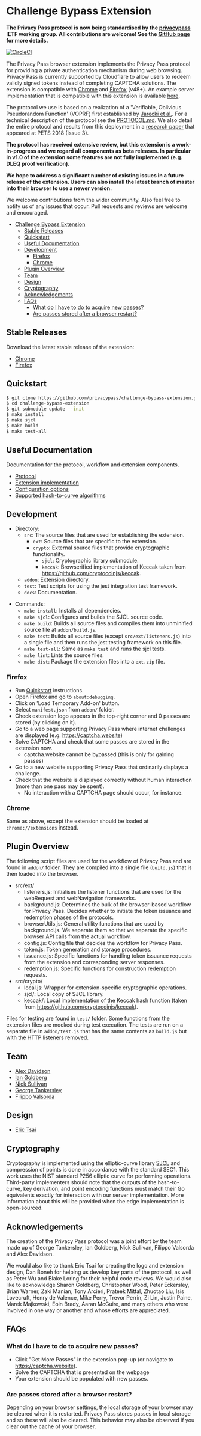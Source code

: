 # Challenge Bypass Extension

**The Privacy Pass protocol is now being standardised by the
[privacypass](https://datatracker.ietf.org/wg/privacypass/about/) IETF
working group. All contributions are welcome! See the [GitHub
page](https://github.com/ietf-wg-privacypass) for more details.**

[![CircleCI](https://circleci.com/gh/privacypass/challenge-bypass-extension.svg?style=svg)](https://circleci.com/gh/privacypass/challenge-bypass-extension)

The Privacy Pass browser extension implements the Privacy Pass protocol
for providing a private authentication mechanism during web browsing.
Privacy Pass is currently supported by Cloudflare to allow users to
redeem validly signed tokens instead of completing CAPTCHA solutions.
The extension is compatible with
[Chrome](https://chrome.google.com/webstore/detail/privacy-pass/ajhmfdgkijocedmfjonnpjfojldioehi)
and
[Firefox](https://addons.mozilla.org/en-US/firefox/addon/privacy-pass/)
(v48+). An example server implementation that is compatible with this
extension is available
[here](https://github.com/privacypass/challenge-bypass-server).

The protocol we use is based on a realization of a 'Verifiable,
Oblivious Pseudorandom Function' (VOPRF) first established by [Jarecki
et al.](https://eprint.iacr.org/2014/650.pdf). For a technical
description of the protocol see the [PROTOCOL.md](docs/PROTOCOL.md). We
also detail the entire protocol and results from this deployment in a
[research
paper](https://content.sciendo.com/view/journals/popets/2018/3/article-p164.xml)
that appeared at PETS 2018 (Issue 3).

__The protocol has received extensive review, but this extension is a
work-in-progress and we regard all components as beta releases. In
particular in v1.0 of the extension some features are not fully
implemented (e.g. DLEQ proof verification).__

__We hope to address a significant number of existing issues in a future
release of the extension. Users can also install the latest branch of
master into their browser to use a newer version.__

We welcome contributions from the wider community. Also feel free to
notify us of any issues that occur. Pull requests and reviews are
welcome and encouraged.

- [Challenge Bypass Extension](#challenge-bypass-extension)
  - [Stable Releases](#stable-releases)
  - [Quickstart](#quickstart)
  - [Useful Documentation](#useful-documentation)
  - [Development](#development)
    - [Firefox](#firefox)
    - [Chrome](#chrome)
  - [Plugin Overview](#plugin-overview)
  - [Team](#team)
  - [Design](#design)
  - [Cryptography](#cryptography)
  - [Acknowledgements](#acknowledgements)
  - [FAQs](#faqs)
    - [What do I have to do to acquire new passes?](#what-do-i-have-to-do-to-acquire-new-passes)
    - [Are passes stored after a browser restart?](#are-passes-stored-after-a-browser-restart)

## Stable Releases

Download the latest stable release of the extension:
-   [Chrome](https://chrome.google.com/webstore/detail/privacy-pass/ajhmfdgkijocedmfjonnpjfojldioehi)
-   [Firefox](https://addons.mozilla.org/en-US/firefox/addon/privacy-pass/)

## Quickstart

```sh
$ git clone https://github.com/privacypass/challenge-bypass-extension.git
$ cd challenge-bypass-extension
$ git submodule update --init
$ make install
$ make sjcl
$ make build
$ make test-all
```

## Useful Documentation

Documentation for the protocol, workflow and extension components.

*   [Protocol](docs/PROTOCOL.md)
*   [Extension implementation](docs/EXT_PROTOCOL_IMPL.md)
*   [Configuration options](docs/CONFIG.md)
*   [Supported hash-to-curve algorithms](docs/HASH_TO_CURVE.md)

## Development

*   Directory:
    -   `src`: The source files that are used for establishing the
        extension.
        -   `ext`: Source files that are specific to the extension.
        -   `crypto`: External source files that provide cryptographic
            functionality.
            -   `sjcl`: Cryptographic library submodule.
            -   `keccak`: Browserified implementation of Keccak taken
                from <https://github.com/cryptocoinjs/keccak>.
    -   `addon`: Extension directory.
    -   `test`: Test scripts for using the jest integration test
        framework.
    -   `docs`: Documentation.
-   Commands:
    -   `make install`: Installs all dependencies.
    -   `make sjcl`: Configures and builds the SJCL source code.
    -   `make build`: Builds all source files and compiles them into
        unminified source file at `addon/build.js`.
    -   `make test`: Builds all source files (except
        `src/ext/listeners.js`) into a single file and then runs the
        jest testing framework on this file.
    -   `make test-all`: Same as `make test` and runs the sjcl tests.
    -   `make lint`: Lints the source files.
    -   `make dist`: Package the extension files into a `ext.zip` file.

### Firefox

-   Run [Quickstart](#quickstart) instructions.
-   Open Firefox and go to `about:debugging`.
-   Click on 'Load Temporary Add-on' button.
-   Select `manifest.json` from `addon/` folder.
-   Check extension logo appears in the top-right corner and 0 passes
    are stored (by clicking on it).
-   Go to a web page supporting Privacy Pass where internet challenges
    are   displayed (e.g. <https://captcha.website>)
-   Solve CAPTCHA and check that some passes are stored in the extension
    now.
    -   captcha.website cannot be bypassed (this is only for gaining
        passes)
-   Go to a new website supporting Privacy Pass that ordinarily displays
    a challenge.
-   Check that the website is displayed correctly without human
    interaction (more than one pass may be spent).
    -   No interaction with a CAPTCHA page should occur, for instance.

### Chrome

Same as above, except the extension should be loaded at
`chrome://extensions` instead.

## Plugin Overview

The following script files are used for the workflow of Privacy Pass and
are found in `addon/` folder. They are compiled into a single file
(`build.js`) that is then loaded into the browser.

*   src/ext/
    -   listeners.js: Initialises the listener functions that are used
        for the webRequest and webNavigation frameworks.
    -   background.js: Determines the bulk of the browser-based workflow
        for Privacy Pass. Decides whether to initiate the token issuance
        and redemption phases of the protocols.
    -   browserUtils.js: General utility functions that are used by
        background.js. We separate them so that we separate the specific
        browser API calls from the actual workflow.
    -   config.js: Config file that decides the workflow for Privacy
        Pass.
    -   token.js: Token generation and storage procedures.
    -   issuance.js: Specific functions for handling token issuance
        requests from the extension and corresponding server responses.
    -   redemption.js: Specific functions for construction redemption
        requests.
*   src/crypto/
    -   local.js: Wrapper for extension-specific cryptographic
        operations.
    -   sjcl/: Local copy of SJCL library.
    -   keccak/: Local implementation of the Keccak hash function (taken
        from <https://github.com/cryptocoinjs/keccak>).

Files for testing are found in `test/` folder. Some functions from the
extension files are mocked during test execution. The tests are run on a
separate file in `addon/test.js` that has the same contents as
`build.js` but with the HTTP listeners removed.

## Team

*   [Alex Davidson](https://alxdavids.xyz)
*   [Ian Goldberg](https://cs.uwaterloo.ca/~iang/)
*   [Nick Sullivan](https://github.com/grittygrease)
*   [George Tankersley](https://gtank.cc)
*   [Filippo Valsorda](https://github.com/filosottile)

## Design

*   [Eric Tsai](https://github.com/eetom)

## Cryptography

Cryptography is implemented using the elliptic-curve library
[SJCL](https://github.com/bitwiseshiftleft/sjcl) and compression of
points is done in accordance with the standard SEC1. This work uses the
NIST standard P256 elliptic curve for performing operations. Third-party
implementers should note that the outputs of the hash-to-curve, key
derivation, and point encoding functions must match their Go equivalents
exactly for interaction with our server implementation. More information
about this will be provided when the edge implementation is
open-sourced.

## Acknowledgements

The creation of the Privacy Pass protocol was a joint effort by the team
made up of George Tankersley, Ian Goldberg, Nick Sullivan, Filippo
Valsorda and Alex Davidson.

We would also like to thank Eric Tsai for creating the logo and
extension design, Dan Boneh for helping us develop key parts of the
protocol, as well as Peter Wu and Blake Loring for their helpful code
reviews. We would also like to acknowledge Sharon Goldberg, Christopher
Wood, Peter Eckersley, Brian Warner, Zaki Manian, Tony Arcieri, Prateek
Mittal, Zhuotao Liu, Isis Lovecruft, Henry de Valence, Mike Perry,
Trevor Perrin, Zi Lin, Justin Paine, Marek Majkowski, Eoin Brady, Aaran
McGuire, and many others who were involved in one way or another and
whose efforts are appreciated.

## FAQs

### What do I have to do to acquire new passes?

*   Click "Get More Passes" in the extension pop-up (or navigate to
    <https://captcha.website>).
*   Solve the CAPTCHA that is presented on the webpage
*   Your extension should be populated with new passes.

### Are passes stored after a browser restart?

Depending on your browser settings, the local storage of your browser
may be cleared when it is restarted. Privacy Pass stores passes in local
storage and so these will also be cleared. This behavior may also be
observed if you clear out the cache of your browser.
